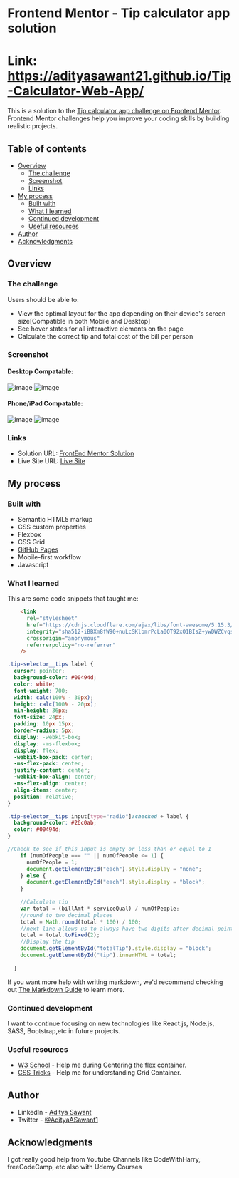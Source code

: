 # Frontend Mentor - Tip calculator app solution


# Link: https://adityasawant21.github.io/Tip-Calculator-Web-App/
This is a solution to the [Tip calculator app challenge on Frontend Mentor](https://www.frontendmentor.io/challenges/tip-calculator-app-ugJNGbJUX). Frontend Mentor challenges help you improve your coding skills by building realistic projects.

## Table of contents

- [Overview](#overview)
  - [The challenge](#the-challenge)
  - [Screenshot](#screenshot)
  - [Links](#links)
- [My process](#my-process)
  - [Built with](#built-with)
  - [What I learned](#what-i-learned)
  - [Continued development](#continued-development)
  - [Useful resources](#useful-resources)
- [Author](#author)
- [Acknowledgments](#acknowledgments)


## Overview

### The challenge

Users should be able to:

- View the optimal layout for the app depending on their device's screen size[Compatible in both Mobile and Desktop]
- See hover states for all interactive elements on the page
- Calculate the correct tip and total cost of the bill per person

### Screenshot
#### Desktop Compatable:
![image](https://user-images.githubusercontent.com/60505090/126587630-e5a35e6e-2ec2-4a3b-a10d-9475f2ea89c8.png)
![image](https://user-images.githubusercontent.com/60505090/126587669-f84f454e-5eaf-4229-913c-84fb1033ab71.png)
#### Phone/iPad Compatable:
![image](https://user-images.githubusercontent.com/60505090/126587704-4d697bbe-601b-4d87-ab3c-40e09d24f94c.png)
![image](https://user-images.githubusercontent.com/60505090/126587950-d77dc185-3462-44c1-a5ab-8e9bb43203df.png)



### Links

- Solution URL: [FrontEnd Mentor Solution](https://www.frontendmentor.io/solutions/tip-calculator-web-app-using-html-css-and-javascript-PQ9IR6F2l)
- Live Site URL: [Live Site](https://adityasawant21.github.io/Tip-Calculator-Web-App/)

## My process

### Built with

- Semantic HTML5 markup
- CSS custom properties
- Flexbox
- CSS Grid
- [GitHub Pages](https://pages.github.com/)
- Mobile-first workflow
- Javascript


### What I learned

This are some code snippets that taught me:

```html
    <link
      rel="stylesheet"
      href="https://cdnjs.cloudflare.com/ajax/libs/font-awesome/5.15.3/css/all.min.css"
      integrity="sha512-iBBXm8fW90+nuLcSKlbmrPcLa0OT92xO1BIsZ+ywDWZCvqsWgccV3gFoRBv0z+8dLJgyAHIhR35VZc2oM/gI1w=="
      crossorigin="anonymous"
      referrerpolicy="no-referrer"
    />
```
```css
.tip-selector__tips label {
  cursor: pointer;
  background-color: #00494d;
  color: white;
  font-weight: 700;
  width: calc(100% - 30px);
  height: calc(100% - 20px);
  min-height: 36px;
  font-size: 24px;
  padding: 10px 15px;
  border-radius: 5px;
  display: -webkit-box;
  display: -ms-flexbox;
  display: flex;
  -webkit-box-pack: center;
  -ms-flex-pack: center;
  justify-content: center;
  -webkit-box-align: center;
  -ms-flex-align: center;
  align-items: center;
  position: relative;
}

.tip-selector__tips input[type="radio"]:checked + label {
  background-color: #26c0ab;
  color: #00494d;
}
```
```js
//Check to see if this input is empty or less than or equal to 1
    if (numOfPeople === "" || numOfPeople <= 1) {
      numOfPeople = 1;
      document.getElementById("each").style.display = "none";
    } else {
      document.getElementById("each").style.display = "block";
    }
  
    //Calculate tip
    var total = (billAmt * serviceQual) / numOfPeople;
    //round to two decimal places
    total = Math.round(total * 100) / 100;
    //next line allows us to always have two digits after decimal point
    total = total.toFixed(2);
    //Display the tip
    document.getElementById("totalTip").style.display = "block";
    document.getElementById("tip").innerHTML = total;
  
  }
```

If you want more help with writing markdown, we'd recommend checking out [The Markdown Guide](https://www.markdownguide.org/) to learn more.


### Continued development

I want to continue focusing on new technologies like React.js, Node.js, SASS, Bootstrap,etc in future projects.


### Useful resources

- [W3 School](https://www.w3schools.com/css/css3_flexbox_container.asp) - Help me during Centering the flex container.
- [CSS Tricks](https://css-tricks.com/snippets/css/complete-guide-grid/) - Help me for understanding Grid Container.


## Author

- LinkedIn - [Aditya Sawant](https://www.linkedin.com/in/aditya-a-sawant/)
- Twitter - [@AdityaASawant1](https://www.twitter.com/AdityaASawant1)

## Acknowledgments

I got really good help from Youtube Channels like CodeWithHarry, freeCodeCamp, etc also with Udemy Courses 

